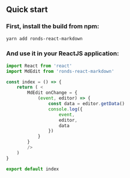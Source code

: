 ## Quick start

### First, install the build from npm:

```bash
yarn add ronds-react-markdown
```

### And use it in your ReactJS application:

```js
import React from 'react'
import MdEdit from 'ronds-react-markdown'

const index = () => {
    return ( <
        MdEdit onChange = {
            (event, editor) => {
                const data = editor.getData()
                console.log({
                    event,
                    editor,
                    data
                })
            }
        }
        />
    )
}

export default index
```
